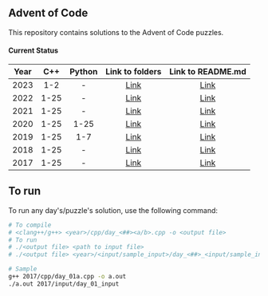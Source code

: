 ## Advent of Code ##

This repository contains solutions to the Advent of Code puzzles.

#### Current Status ####

| Year | C++ | Python | Link to folders | Link to README.md |
|:----:|:----:|:----:|:----:|:----:|
|2023  |1-2  | - | [Link](/2023/) |[Link](/2023/README.md) |
|2022  |1-25 | - | [Link](/2022/) |[Link](/2022/README.md) |
|2021  |1-25 | - | [Link](/2021/) |[Link](/2021/README.md) |
|2020  |1-25 |1-25 | [Link](/2020/) |[Link](/2020/README.md) |
|2019  |1-25 |1-7 | [Link](/2019/) |[Link](/2019/README.md) |
|2018  |1-25 | - | [Link](/2018/) |[Link](/2018/README.md) |
|2017  |1-25 | - | [Link](/2017/) |[Link](/2017/README.md) |

## To run ##

To run any day's/puzzle's solution, use the following command:

```bash
# To compile
# <clang++/g++> <year>/cpp/day_<##><a/b>.cpp -o <output file>
# To run
# ./<output file> <path to input file>
# ./<output file> <year>/<input/sample_input>/day_<##>_<input/sample_input>

# Sample
g++ 2017/cpp/day_01a.cpp -o a.out
./a.out 2017/input/day_01_input
```

